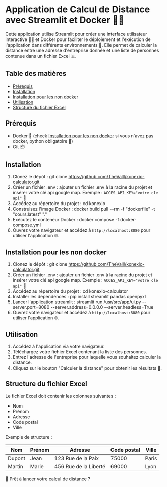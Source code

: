 # Application de Calcul de Distance avec Streamlit et Docker 🚀🌐

Cette application utilise Streamlit pour créer une interface utilisateur interactive 👨‍💻 et Docker pour faciliter le déploiement et l'exécution de l'application dans différents environnements 🐳. Elle permet de calculer la distance entre une adresse d'entreprise donnée et une liste de personnes contenue dans un fichier Excel 📊.

## Table des matières

- [Prérequis](#prérequis)
- [Installation](#installation)
- [Installation pour les non docker](#installation-pour-les-non-docker)
- [Utilisation](#utilisation)
- [Structure du fichier Excel](#structure-du-fichier-excel)

## Prérequis

- Docker 🐳 (check [Installation pour les non docker](#installation-pour-les-non-docker) si vous n'avez pas docker, python obligatoire 🐍)
- Git 📦

## Installation

1. Clonez le dépôt :
   git clone https://github.com/TheValll/konexio-calculator.git
2. Créer un fichier .env :
   ajouter un fichier .env à la racine du projet et insérer votre clé api google map. Exemple : `ACCES_API_KEY="votre cle api"` 🔑
3. Accédez au répertoire du projet :
   cd konexio
4. Construisez l'image Docker :
   docker build pull --rm -f "dockerfile" -t "cours:latest" "."
5. Exécutez le conteneur Docker :
   docker compose -f docker-compose.yml
6. Ouvrez votre navigateur et accédez à `http://localhost:8080` pour utiliser l'application 🌐.

## Installation pour les non docker

1. Clonez le dépôt :
   git clone https://github.com/TheValll/konexio-calculator.git
2. Créer un fichier .env :
   ajouter un fichier .env à la racine du projet et insérer votre clé api google map. Exemple : `ACCES_API_KEY="votre cle api"` 🔑
3. Accédez au répertoire du projet :
   cd konexio-calculator
4. Installer les dependences :
   pip install streamlit pandas openpyxl
5. Lancer l'application streamlit :
   streamlit run /usr/src/app/ui.py --server.port=8080 --server.address=0.0.0.0 --server.headless=True
6. Ouvrez votre navigateur et accédez à `http://localhost:8080` pour utiliser l'application 🌐.

## Utilisation

1. Accédez à l'application via votre navigateur.
2. Téléchargez votre fichier Excel contenant la liste des personnes.
3. Entrez l'adresse de l'entreprise pour laquelle vous souhaitez calculer la distance.
4. Cliquez sur le bouton "Calculer la distance" pour obtenir les résultats 📏.

## Structure du fichier Excel

Le fichier Excel doit contenir les colonnes suivantes :

- Nom
- Prénom
- Adresse
- Code postal
- Ville

Exemple de structure :

| Nom    | Prénom | Adresse               | Code postal | Ville |
| ------ | ------ | --------------------- | ----------- | ----- |
| Dupont | Jean   | 123 Rue de la Paix    | 75000       | Paris |
| Martin | Marie  | 456 Rue de la Liberté | 69000       | Lyon  |

🚀 Prêt à lancer votre calcul de distance ?
